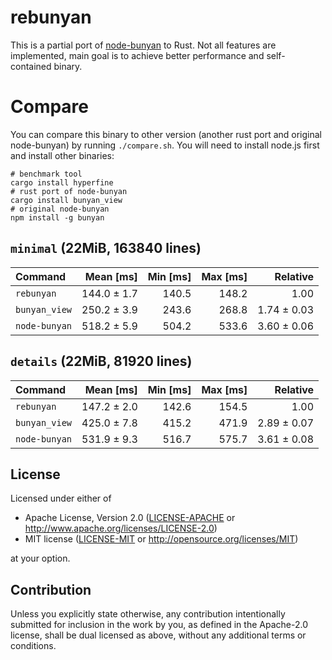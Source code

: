 # rebunyan

This is a partial port of [node-bunyan](https://github.com/trentm/node-bunyan) to Rust.
Not all features are implemented, main goal is to achieve better performance and self-contained binary.

# Compare

You can compare this binary to other version (another rust port and original node-bunyan)
by running `./compare.sh`. You will need to install node.js first and install other binaries:

```shell
# benchmark tool
cargo install hyperfine
# rust port of node-bunyan
cargo install bunyan_view
# original node-bunyan
npm install -g bunyan
```

## `minimal` (22MiB, 163840 lines)

| Command       |   Mean [ms] | Min [ms] | Max [ms] |    Relative |
|:--------------|------------:|---------:|---------:|------------:|
| `rebunyan`    | 144.0 ± 1.7 |    140.5 |    148.2 |        1.00 |
| `bunyan_view` | 250.2 ± 3.9 |    243.6 |    268.8 | 1.74 ± 0.03 |
| `node-bunyan` | 518.2 ± 5.9 |    504.2 |    533.6 | 3.60 ± 0.06 |

## `details` (22MiB, 81920 lines)

| Command       |   Mean [ms] | Min [ms] | Max [ms] |    Relative |
|:--------------|------------:|---------:|---------:|------------:|
| `rebunyan`    | 147.2 ± 2.0 |    142.6 |    154.5 |        1.00 |
| `bunyan_view` | 425.0 ± 7.8 |    415.2 |    471.9 | 2.89 ± 0.07 |
| `node-bunyan` | 531.9 ± 9.3 |    516.7 |    575.7 | 3.61 ± 0.08 |

## License

Licensed under either of

* Apache License, Version 2.0
  ([LICENSE-APACHE](LICENSE-APACHE) or http://www.apache.org/licenses/LICENSE-2.0)
* MIT license
  ([LICENSE-MIT](LICENSE-MIT) or http://opensource.org/licenses/MIT)

at your option.

## Contribution

Unless you explicitly state otherwise, any contribution intentionally submitted
for inclusion in the work by you, as defined in the Apache-2.0 license, shall be
dual licensed as above, without any additional terms or conditions.
